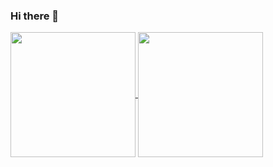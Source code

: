 ### Hi there 👋


 <a href="https://github.com/HarshPratyush">
<img align="center" height="200px" src="https://github-readme-stats.vercel.app/api?username=HarshPratyush&show_icons=true&theme=radical&count_private=true">
</a>

<a href="https://github.com/HarshPratyush"> 
<img align="center" height="200px" src="https://github-readme-stats.vercel.app/api/top-langs/?username=HarshPratyush&layout=compact&count_private=true">
</a>


